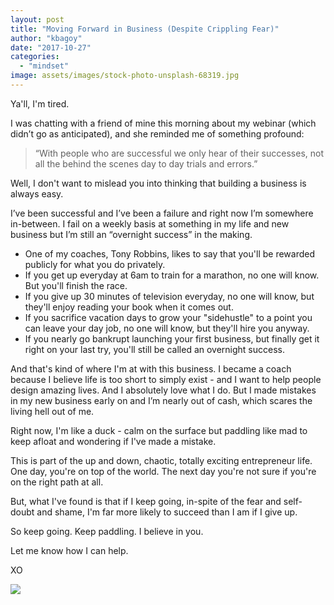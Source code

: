 ```yaml
---
layout: post
title: "Moving Forward in Business (Despite Crippling Fear)"
author: "kbagoy"
date: "2017-10-27"
categories: 
  - "mindset"
image: assets/images/stock-photo-unsplash-68319.jpg
---
```


Ya'll, I'm tired.

I was chatting with a friend of mine this morning about my webinar (which didn’t go as anticipated), and she reminded me of something profound:

> “With people who are successful we only hear of their successes, not all the behind the scenes day to day trials and errors.”

Well, I don't want to mislead you into thinking that building a business is always easy.

I’ve been successful and I’ve been a failure and right now I’m somewhere in-between. I fail on a weekly basis at something in my life and new business but I’m still an “overnight success” in the making.

- One of my coaches, Tony Robbins, likes to say that you'll be rewarded publicly for what you do privately.
- If you get up everyday at 6am to train for a marathon, no one will know. But you'll finish the race.
- If you give up 30 minutes of television everyday, no one will know, but they'll enjoy reading your book when it comes out.
- If you sacrifice vacation days to grow your "sidehustle" to a point you can leave your day job, no one will know, but they'll hire you anyway.
- If you nearly go bankrupt launching your first business, but finally get it right on your last try, you'll still be called an overnight success.

And that's kind of where I'm at with this business. I became a coach because I believe life is too short to simply exist - and I want to help people design amazing lives. And I absolutely love what I do. But I made mistakes in my new business early on and I’m nearly out of cash, which scares the living hell out of me.

Right now, I'm like a duck - calm on the surface but paddling like mad to keep afloat and wondering if I've made a mistake.

This is part of the up and down, chaotic, totally exciting entrepreneur life. One day, you're on top of the world. The next day you're not sure if you're on the right path at all.

But, what I've found is that if I keep going, in-spite of the fear and self-doubt and shame, I'm far more likely to succeed than I am if I give up.

So keep going. Keep paddling. I believe in you.

Let me know how I can help.

XO

![](images/be-like-a-duck-vertical-683x1024.jpg)
